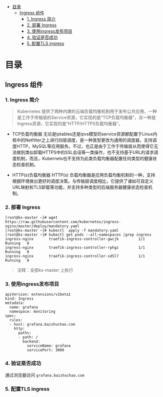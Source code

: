 <!-- TOC -->

- [目录](#目录)
    - [Ingress 组件](#ingress-组件)
        - [1. Ingress 简介](#1-ingress-简介)
        - [2. 部署 Ingress](#2-部署-ingress)
        - [3. 使用ingress发布项目](#3-使用ingress发布项目)
        - [4.  验证是否成功](#4--验证是否成功)
        - [5. 配置TLS ingress](#5-配置tls-ingress)

<!-- /TOC -->


# 目录
## Ingress 组件

### 1. Ingress 简介

> Kubernetes 提供了两种内建的云端负载均衡机制用于发布公共应用，一种是工作于传输层的Service资源，它实现的是“TCP负载均衡器”，另一种是Ingress资源，它实现的是“HTTP/HTTPS负载均衡器”。

- TCP负载均衡器
无论是iptables还是ipvs模型的service资源都配置于Linux内核中的Netfilter之上进行四层调度，是一种类型更改为通用的调度器，支持调度HTTP，MySQL等应用服务。不过，也正是由于工作于传输层从而使得它无法做到类似卸载HTTPS中的SSL会话等一类操作，也不支持基于URL的请求调度机制，而且，Kubernets也不支持为此类负载均衡器配置任何类型的健康状态检查机制。

- HTTP(s)负载均衡器
HTTP(s) 负载均衡器是应用负载均衡机制的一种，支持根据环境做出更好的调度决策。与传输层调度相比，它提供了诸如可自定义URL映射和TLS卸载等功能，并支持多种类型的后端服务器健康状态检查机制。


### 2. 部署 Ingress

```
[root@ks-master ~]# wget https://raw.githubusercontent.com/kubernetes/ingress-nginx/master/deploy/mandatory.yaml
[root@ks-master ~]# kubectl  apply -f mandatory.yaml 
[root@ks-master ~]# kubectl get pods --all-namespaces |grep ingress
ingress-nginx       traefik-ingress-controller-gwcjk         1/1     Running   0         
ingress-nginx       traefik-ingress-controller-rphgz         1/1     Running   0         
ingress-nginx       traefik-ingress-controller-sd5l7         1/1     Running   0

```
> 注释：全部ks-master 上执行


### 3. 使用ingress发布项目

```
apiVersion: extensions/v1beta1
kind: Ingress
metadata:
  name: grafana
  namespace: monitoring
spec:
  rules:
  - host: grafana.baishuchao.com
    http:
      paths:
      - path: /
        backend:
          serviceName: grafana
          servicePort: 3000
```


### 4.  验证是否成功

通过浏览器访问 `grafana.baishuchao.com`

### 5. 配置TLS ingress

